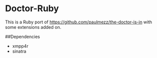 <!-- vim: set noexpandtab tabstop=4 shiftwidth=4 : -->
Doctor-Ruby
===========

This is a Ruby port of https://github.com/paulmezz/the-doctor-is-in with some extensions added on.


##Dependencies

+	xmpp4r
+	sinatra

